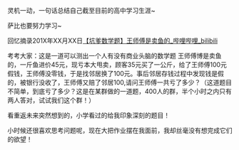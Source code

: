 
灵机一动，一句话总结自己截至目前的高中学习生涯~

萨比也要努力学习~

回忆摘录201X年XX月XX日[【坑爹数学题】王师傅是卖鱼的_哔哩哔哩_bilibili](https://www.bilibili.com/video/BV1Ss41187gf/?spm_id_from=333.337.search-card.all.click&vd_source=3f8a7a9cfa796e140d94e90eb3af4c90)

考考大家：这是一道可以测出一个人有没有商业头脑的数学题
王师傅博是卖鱼的，一斤鱼进价45元，现亏本大甩卖，顾客35元买了一公斤，给了王师傅100元假钱，王师傅没零钱，于是找邻居换了100元。事后邻居存钱过程中发现钱是假的，被银行没收了，王师傅又赔了邻居100,请问王师傅一共亏了多少？（这道题目不简单，到底亏了多少？这是在某群做的一道题，400人的群，半个小时之内只有两人答对，试试我们这个群！）

看重返未来突然想到的，小学看过的给我印象深刻的题目！

小时候还很喜欢思考问题呢，现在大把作业摆在我面前，我却丝毫没有想完成它们的欲望！